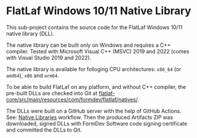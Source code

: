 FlatLaf Windows 10/11 Native Library
====================================

This sub-project contains the source code for the FlatLaf Windows 10/11 native
library (DLL).

The native library can be built only on Windows and requires a C++ compiler.
Tested with Microsoft Visual C++ (MSVC) 2019 and 2022 (comes with Visual Studio
2019 and 2022).

The native library is available for folloging CPU architectures: `x86_64` (or
`amd64`), `x86` and `arm64`.

To be able to build FlatLaf on any platform, and without C++ compiler, the
pre-built DLLs are checked into Git at
[flatlaf-core/src/main/resources/com/formdev/flatlaf/natives/](https://github.com/JFormDesigner/FlatLaf/tree/main/flatlaf-core/src/main/resources/com/formdev/flatlaf/natives).

The DLLs were built on a GitHub server with the help of GitHub Actions. See:
[Native Libraries](https://github.com/JFormDesigner/FlatLaf/actions/workflows/natives.yml)
workflow. Then the produced Artifacts ZIP was downloaded, signed DLLs with
FormDev Software code signing certificate and committed the DLLs to Git.
